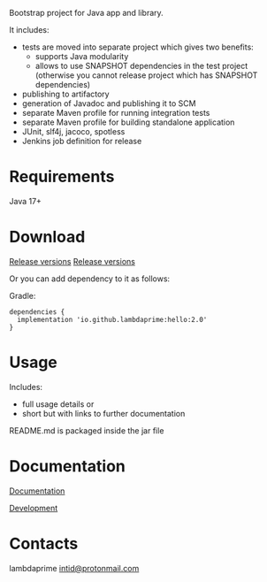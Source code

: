 Bootstrap project for Java app and library.

It includes:

- tests are moved into separate project which gives two benefits:
    - supports Java modularity
    - allows to use SNAPSHOT dependencies in the test project (otherwise you cannot release project which has SNAPSHOT dependencies)
- publishing to artifactory
- generation of Javadoc and publishing it to SCM
- separate Maven profile for running integration tests
- separate Maven profile for building standalone application
- JUnit, slf4j, jacoco, spotless
- Jenkins job definition for release

# Requirements

Java 17+

# Download

[Release versions](hello/release/CHANGELOG.md)
[Release versions](hello.app/release/CHANGELOG.md)

Or you can add dependency to it as follows:

Gradle:

```
dependencies {
  implementation 'io.github.lambdaprime:hello:2.0'
}
```

# Usage

Includes:
- full usage details or
- short but with links to further documentation

README.md is packaged inside the jar file

# Documentation

[Documentation](http://portal2.atwebpages.com/)

[Development](DEVELOPMENT.md)

# Contacts

lambdaprime <intid@protonmail.com>
